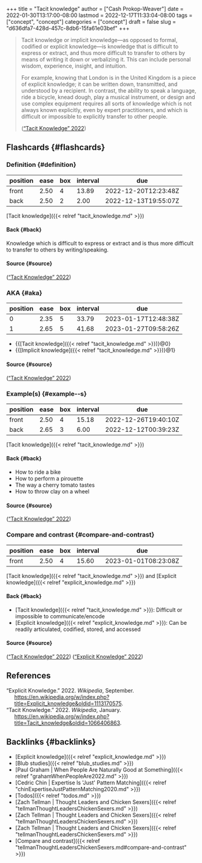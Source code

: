 +++
title = "Tacit knowledge"
author = ["Cash Prokop-Weaver"]
date = 2022-01-30T13:17:00-08:00
lastmod = 2022-12-17T11:33:04-08:00
tags = ["concept", "concept"]
categories = ["concept"]
draft = false
slug = "d636dfa7-428d-457c-8db6-15fa61e03bef"
+++

> Tacit knowledge or implicit knowledge—as opposed to formal, codified or explicit knowledge—is knowledge that is difficult to express or extract, and thus more difficult to transfer to others by means of writing it down or verbalizing it. This can include personal wisdom, experience, insight, and intuition.
>
> For example, knowing that London is in the United Kingdom is a piece of explicit knowledge; it can be written down, transmitted, and understood by a recipient. In contrast, the ability to speak a language, ride a bicycle, knead dough, play a musical instrument, or design and use complex equipment requires all sorts of knowledge which is not always known explicitly, even by expert practitioners, and which is difficult or impossible to explicitly transfer to other people.
>
> (<a href="#citeproc_bib_item_2">“Tacit Knowledge” 2022</a>)


## Flashcards {#flashcards}


### Definition {#definition}

| position | ease | box | interval | due                  |
|----------|------|-----|----------|----------------------|
| front    | 2.50 | 4   | 13.89    | 2022-12-20T12:23:48Z |
| back     | 2.50 | 2   | 2.00     | 2022-12-13T19:55:07Z |

[Tacit knowledge]({{< relref "tacit_knowledge.md" >}})


#### Back {#back}

Knowledge which is difficult to express or extract and is thus more difficult to transfer to others by writing/speaking.


#### Source {#source}

(<a href="#citeproc_bib_item_2">“Tacit Knowledge” 2022</a>)


### AKA {#aka}

| position | ease | box | interval | due                  |
|----------|------|-----|----------|----------------------|
| 0        | 2.35 | 5   | 33.79    | 2023-01-17T12:48:38Z |
| 1        | 2.65 | 5   | 41.68    | 2023-01-27T09:58:26Z |

-   {{[Tacit knowledge]({{< relref "tacit_knowledge.md" >}})}@0}
-   {{[Implicit knowledge]({{< relref "tacit_knowledge.md" >}})}@1}


#### Source {#source}

(<a href="#citeproc_bib_item_2">“Tacit Knowledge” 2022</a>)


### Example(s) {#example--s}

| position | ease | box | interval | due                  |
|----------|------|-----|----------|----------------------|
| front    | 2.50 | 4   | 15.18    | 2022-12-26T19:40:10Z |
| back     | 2.65 | 3   | 6.00     | 2022-12-12T00:39:23Z |

[Tacit knowledge]({{< relref "tacit_knowledge.md" >}})


#### Back {#back}

-   How to ride a bike
-   How to perform a pirouette
-   The way a cherry tomato tastes
-   How to throw clay on a wheel


#### Source {#source}

(<a href="#citeproc_bib_item_2">“Tacit Knowledge” 2022</a>)


### Compare and contrast {#compare-and-contrast}

| position | ease | box | interval | due                  |
|----------|------|-----|----------|----------------------|
| front    | 2.50 | 4   | 15.60    | 2023-01-01T08:23:08Z |

[Tacit knowledge]({{< relref "tacit_knowledge.md" >}}) and [Explicit knowledge]({{< relref "explicit_knowledge.md" >}})


#### Back {#back}

-   [Tacit knowledge]({{< relref "tacit_knowledge.md" >}}): Difficult or impossible to communicate/encode
-   [Explicit knowledge]({{< relref "explicit_knowledge.md" >}}): Can be readily articulated, codified, stored, and accessed


#### Source {#source}

(<a href="#citeproc_bib_item_2">“Tacit Knowledge” 2022</a>)
(<a href="#citeproc_bib_item_1">“Explicit Knowledge” 2022</a>)

## References

<style>.csl-entry{text-indent: -1.5em; margin-left: 1.5em;}</style><div class="csl-bib-body">
  <div class="csl-entry"><a id="citeproc_bib_item_1"></a>“Explicit Knowledge.” 2022. <i>Wikipedia</i>, September. <a href="https://en.wikipedia.org/w/index.php?title=Explicit_knowledge&oldid=1113170575">https://en.wikipedia.org/w/index.php?title=Explicit_knowledge&#38;oldid=1113170575</a>.</div>
  <div class="csl-entry"><a id="citeproc_bib_item_2"></a>“Tacit Knowledge.” 2022. <i>Wikipedia</i>, January. <a href="https://en.wikipedia.org/w/index.php?title=Tacit_knowledge&oldid=1066406863">https://en.wikipedia.org/w/index.php?title=Tacit_knowledge&#38;oldid=1066406863</a>.</div>
</div>


## Backlinks {#backlinks}

-   [Explicit knowledge]({{< relref "explicit_knowledge.md" >}})
-   [Blub studies]({{< relref "blub_studies.md" >}})
-   [Paul Graham | When People Are Naturally Good at Something]({{< relref "grahamWhenPeopleAre2022.md" >}})
-   [Cedric Chin | Expertise Is 'Just' Pattern Matching]({{< relref "chinExpertiseJustPatternMatching2020.md" >}})
-   [Todos]({{< relref "todos.md" >}})
-   [Zach Tellman | Thought Leaders and Chicken Sexers]({{< relref "tellmanThoughtLeadersChickenSexers.md" >}})
-   [Zach Tellman | Thought Leaders and Chicken Sexers]({{< relref "tellmanThoughtLeadersChickenSexers.md" >}})
-   [Zach Tellman | Thought Leaders and Chicken Sexers]({{< relref "tellmanThoughtLeadersChickenSexers.md" >}})
-   [Compare and contrast]({{< relref "tellmanThoughtLeadersChickenSexers.md#compare-and-contrast" >}})
